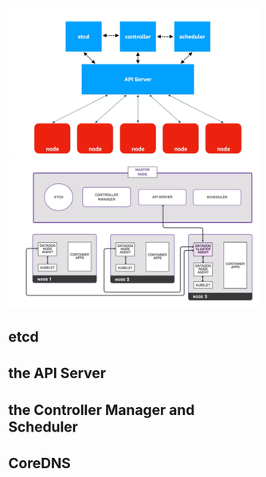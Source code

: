 ![](./img/img1.png)
![](./img/img2.png)

# etcd

# the API Server

# the Controller Manager and Scheduler

# CoreDNS
